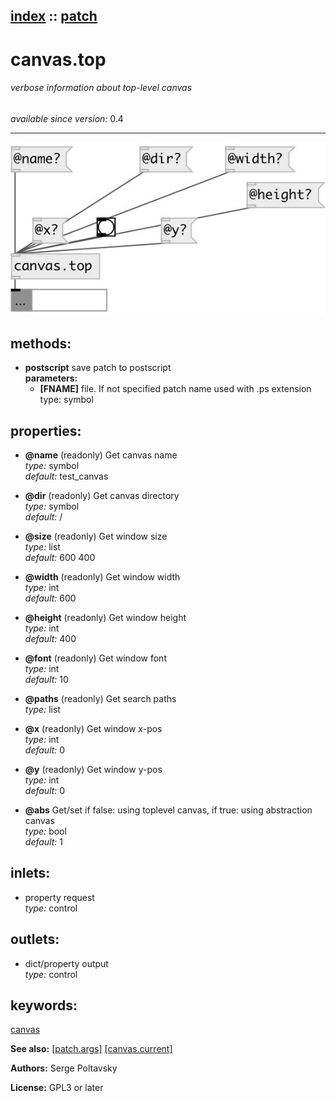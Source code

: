 [index](index.html) :: [patch](category_patch.html)
---

# canvas.top

###### verbose information about top-level canvas

*available since version:* 0.4

---




[![example](../examples/img/canvas.top.jpg)](../examples/pd/canvas.top.pd)





## methods:

* **postscript**
save patch to postscript<br>
  __parameters:__
  - **[FNAME]** file. If not specified patch name used with .ps extension<br>
    type: symbol <br>




## properties:

* **@name** (readonly)
Get canvas name<br>
_type:_ symbol<br>
_default:_ test_canvas<br>

* **@dir** (readonly)
Get canvas directory<br>
_type:_ symbol<br>
_default:_ /<br>

* **@size** (readonly)
Get window size<br>
_type:_ list<br>
_default:_ 600 400<br>

* **@width** (readonly)
Get window width<br>
_type:_ int<br>
_default:_ 600<br>

* **@height** (readonly)
Get window height<br>
_type:_ int<br>
_default:_ 400<br>

* **@font** (readonly)
Get window font<br>
_type:_ int<br>
_default:_ 10<br>

* **@paths** (readonly)
Get search paths<br>
_type:_ list<br>

* **@x** (readonly)
Get window x-pos<br>
_type:_ int<br>
_default:_ 0<br>

* **@y** (readonly)
Get window y-pos<br>
_type:_ int<br>
_default:_ 0<br>

* **@abs** 
Get/set if false: using toplevel canvas, if true: using abstraction canvas<br>
_type:_ bool<br>
_default:_ 1<br>



## inlets:

* property request<br>
_type:_ control



## outlets:

* dict/property output<br>
_type:_ control



## keywords:

[canvas](keywords/canvas.html)



**See also:**
[\[patch.args\]](patch.args.html)
[\[canvas.current\]](canvas.current.html)




**Authors:** Serge Poltavsky




**License:** GPL3 or later





